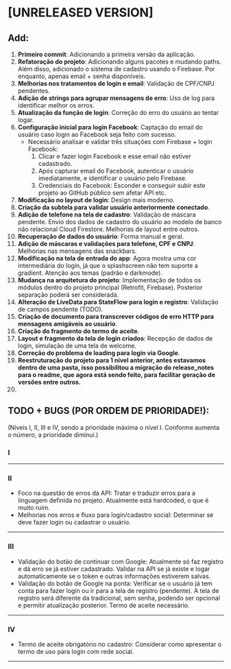 # [UNRELEASED VERSION]

## Add:

1. **Primeiro commit**: Adicionando a primeira versão da aplicação.
2. **Refatoração do projeto**: Adicionando alguns pacotes e mudando paths. Além disso, adicionado o sistema de cadastro usando o Firebase. Por enquanto, apenas email + senha disponíveis.
3. **Melhorias nos tratamentos de login e email**: Validação de CPF/CNPJ pendentes.
4. **Adição de strings para agrupar mensagens de erro**: Uso de log para identificar melhor os erros.
5. **Atualização da função de login**: Correção do erro do usuário ao tentar logar.
6. **Configuração inicial para login Facebook**: Captação do email do usuário caso login ao Facebook seja feito com sucesso.
    - Necessário analisar e validar três situações com Firebase + login Facebook:
        1. Clicar e fazer login Facebook e esse email não estiver cadastrado.
        2. Após capturar email do Facebook, autenticar o usuário imediatamente, e identificar o usuário pelo Firebase.
        3. Credenciais do Facebook: Esconder e conseguir subir este projeto ao GitHub público sem afetar API etc.
7. **Modificação no layout de login**: Design mais moderno.
8. **Criação da subtela para validar usuário anteriormente conectado**.
9. **Adição de telefone na tela de cadastro**: Validação de máscara pendente. Envio dos dados de cadastro do usuário ao modelo de banco não relacional Cloud Firestore. Melhorias de layout entre outros.
10. **Recuperação de dados do usuário**: Forma manual e geral.
11. **Adição de máscaras e validações para telefone, CPF e CNPJ**: Melhorias nas mensagens das snackbars.
12. **Modificação na tela de entrada do app**: Agora mostra uma cor intermediária do login, já que o splashscreen não tem suporte a gradient. Atenção aos temas (padrão e darkmode).
13. **Mudança na arquitetura do projeto**: Implementação de todos os módulos dentro do projeto principal (Retrofit, Firebase). Posterior separação poderá ser considerada.
14. **Alteração de LiveData para StateFlow para login e registro**: Validação de campos pendente (TODO).
15. **Criação de documento para transcrever códigos de erro HTTP para mensagens amigáveis ao usuário**.
16. **Criação do fragmento do termo de aceite**.
17. **Layout e fragmento da tela de login criados**: Recepção de dados de login, simulação de uma tela de welcome.
18. **Correção do problema de loading para login via Google**.
19. **Reestruturação do projeto para 1 nível anterior, antes estavamos dentro de uma pasta, isso possibilitou
      a migração do release_notes para o readme, que agora está sendo feito, para facilitar geração de versões entre outros.**
20. 
## TODO + BUGS (POR ORDEM DE PRIORIDADE!):

(Níveis I, II, III e IV, sendo a prioridade máxima o nível I. Conforme aumenta o número, a prioridade diminui.)

### I

---
### II
- Foco na questão de erros da API: Tratar e traduzir erros para a linguagem definida no projeto. Atualmente está hardcoded, o que é muito ruim.
- Melhorias nos erros e fluxo para login/cadastro social: Determinar se deve fazer login ou cadastrar o usuário.
---
### III
- Validação do botão de continuar com Google: Atualmente só faz registro e dá erro se já estiver cadastrado. Validar na API se já existe e logar automaticamente se o token e outras informações estiverem salvas.
- Validação do botão de Google na ponta: Verificar se o usuário já tem conta para fazer login ou ir para a tela de registro (pendente). A tela de registro será diferente da tradicional, sem senha, podendo ser opcional e permitir atualização posterior. Termo de aceite necessário.
---
### IV
- Termo de aceite obrigatório no cadastro: Considerar como apresentar o termo de uso para login com rede social.
---
